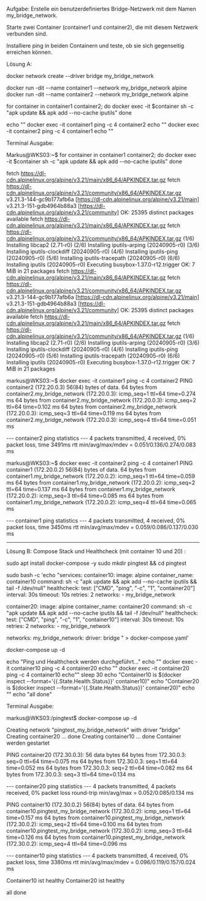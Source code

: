 Aufgabe: Erstelle ein benutzerdefiniertes Bridge-Netzwerk mit dem Namen my_bridge_network.

Starte zwei Container (container1 und container2), die mit diesem Netzwerk verbunden sind.

Installiere ping in beiden Containern und teste, ob sie sich gegenseitig erreichen können.



Lösung A:

docker network create --driver bridge my_bridge_network

docker run -dit --name container1 --network my_bridge_network alpine
docker run -dit --name container2 --network my_bridge_network alpine

for container in container1 container2; do
  docker exec -it $container sh -c "apk update && apk add --no-cache iputils"
done

echo ""
docker exec -it container1 ping -c 4 container2
echo ""
docker exec -it container2 ping -c 4 container1
echo ""

Terminal Ausgabe:

Markus@WKS03:~$ for container in container1 container2; do
  docker exec -it $container sh -c "apk update && apk add --no-cache iputils"
done

fetch https://dl-cdn.alpinelinux.org/alpine/v3.21/main/x86_64/APKINDEX.tar.gz
fetch https://dl-cdn.alpinelinux.org/alpine/v3.21/community/x86_64/APKINDEX.tar.gz
v3.21.3-144-gc9b177afb6a [https://dl-cdn.alpinelinux.org/alpine/v3.21/main]
v3.21.3-151-gdb4964b88a3 [https://dl-cdn.alpinelinux.org/alpine/v3.21/community]
OK: 25395 distinct packages available
fetch https://dl-cdn.alpinelinux.org/alpine/v3.21/main/x86_64/APKINDEX.tar.gz
fetch https://dl-cdn.alpinelinux.org/alpine/v3.21/community/x86_64/APKINDEX.tar.gz
(1/6) Installing libcap2 (2.71-r0)
(2/6) Installing iputils-arping (20240905-r0)
(3/6) Installing iputils-clockdiff (20240905-r0)
(4/6) Installing iputils-ping (20240905-r0)
(5/6) Installing iputils-tracepath (20240905-r0)
(6/6) Installing iputils (20240905-r0)
Executing busybox-1.37.0-r12.trigger
OK: 7 MiB in 21 packages
fetch https://dl-cdn.alpinelinux.org/alpine/v3.21/main/x86_64/APKINDEX.tar.gz
fetch https://dl-cdn.alpinelinux.org/alpine/v3.21/community/x86_64/APKINDEX.tar.gz
v3.21.3-144-gc9b177afb6a [https://dl-cdn.alpinelinux.org/alpine/v3.21/main]
v3.21.3-151-gdb4964b88a3 [https://dl-cdn.alpinelinux.org/alpine/v3.21/community]
OK: 25395 distinct packages available
fetch https://dl-cdn.alpinelinux.org/alpine/v3.21/main/x86_64/APKINDEX.tar.gz
fetch https://dl-cdn.alpinelinux.org/alpine/v3.21/community/x86_64/APKINDEX.tar.gz
(1/6) Installing libcap2 (2.71-r0)
(2/6) Installing iputils-arping (20240905-r0)
(3/6) Installing iputils-clockdiff (20240905-r0)
(4/6) Installing iputils-ping (20240905-r0)
(5/6) Installing iputils-tracepath (20240905-r0)
(6/6) Installing iputils (20240905-r0)
Executing busybox-1.37.0-r12.trigger
OK: 7 MiB in 21 packages

markus@WKS03:~$ docker exec -it container1 ping -c 4 container2
PING container2 (172.20.0.3) 56(84) bytes of data.
64 bytes from container2.my_bridge_network (172.20.0.3): icmp_seq=1 ttl=64 time=0.274 ms
64 bytes from container2.my_bridge_network (172.20.0.3): icmp_seq=2 ttl=64 time=0.102 ms
64 bytes from container2.my_bridge_network (172.20.0.3): icmp_seq=3 ttl=64 time=0.119 ms
64 bytes from container2.my_bridge_network (172.20.0.3): icmp_seq=4 ttl=64 time=0.051 ms

--- container2 ping statistics ---
4 packets transmitted, 4 received, 0% packet loss, time 3491ms
rtt min/avg/max/mdev = 0.051/0.136/0.274/0.083 ms

markus@WKS03:~$ docker exec -it container2 ping -c 4 container1
PING container1 (172.20.0.2) 56(84) bytes of data.
64 bytes from container1.my_bridge_network (172.20.0.2): icmp_seq=1 ttl=64 time=0.059 ms
64 bytes from container1.my_bridge_network (172.20.0.2): icmp_seq=2 ttl=64 time=0.137 ms
64 bytes from container1.my_bridge_network (172.20.0.2): icmp_seq=3 ttl=64 time=0.085 ms
64 bytes from container1.my_bridge_network (172.20.0.2): icmp_seq=4 ttl=64 time=0.065 ms

--- container1 ping statistics ---
4 packets transmitted, 4 received, 0% packet loss, time 3450ms
rtt min/avg/max/mdev = 0.059/0.086/0.137/0.030 ms

----------------------------------------------------------------------------------------

Lösung B: Compose Stack und Healthcheck (mit container 10 und 20) :

sudo apt install docker-compose -y
sudo mkdir pingtest && cd pingtest

sudo bash -c 'echo "services:
  container10:
    image: alpine
    container_name: container10
    command: sh -c \"apk update && apk add --no-cache iputils && tail -f /dev/null\"
    healthcheck:
      test: [\"CMD\", \"ping\", \"-c\", \"1\", \"container20\"]
      interval: 30s
      timeout: 10s
      retries: 2
    networks:
      - my_bridge_network

  container20:
    image: alpine
    container_name: container20
    command: sh -c \"apk update && apk add --no-cache iputils && tail -f /dev/null\"
    healthcheck:
      test: [\"CMD\", \"ping\", \"-c\", \"1\", \"container10\"]
      interval: 30s
      timeout: 10s
      retries: 2
    networks:
      - my_bridge_network

networks:
  my_bridge_network:
    driver: bridge
" > docker-compose.yaml'

docker-compose up -d

echo "Ping und Healthcheck werden durchgeführt..."
echo ""
docker exec -it container10 ping -c 4 container20
echo ""
docker exec -it container20 ping -c 4 container10
echo""
sleep 30
echo "Container10 is $(docker inspect --format='{{.State.Health.Status}}' container10)"
echo "Container20 is $(docker inspect --format='{{.State.Health.Status}}' container20)"
echo ""
echo "all done"

Terminal Ausgabe:

markus@WKS03:/pingtest$ docker-compose up -d

Creating network "pingtest_my_bridge_network" with driver "bridge"
Creating container20 ... done
Creating container10 ... done
Container werden gestartet

PING container20 (172.30.0.3): 56 data bytes
64 bytes from 172.30.0.3: seq=0 ttl=64 time=0.075 ms
64 bytes from 172.30.0.3: seq=1 ttl=64 time=0.052 ms
64 bytes from 172.30.0.3: seq=2 ttl=64 time=0.082 ms
64 bytes from 172.30.0.3: seq=3 ttl=64 time=0.134 ms

--- container20 ping statistics ---
4 packets transmitted, 4 packets received, 0% packet loss
round-trip min/avg/max = 0.052/0.085/0.134 ms

PING container10 (172.30.0.2) 56(84) bytes of data.
64 bytes from container10.pingtest_my_bridge_network (172.30.0.2): icmp_seq=1 ttl=64 time=0.157 ms
64 bytes from container10.pingtest_my_bridge_network (172.30.0.2): icmp_seq=2 ttl=64 time=0.100 ms
64 bytes from container10.pingtest_my_bridge_network (172.30.0.2): icmp_seq=3 ttl=64 time=0.126 ms
64 bytes from container10.pingtest_my_bridge_network (172.30.0.2): icmp_seq=4 ttl=64 time=0.096 ms

--- container10 ping statistics ---
4 packets transmitted, 4 received, 0% packet loss, time 3380ms
rtt min/avg/max/mdev = 0.096/0.119/0.157/0.024 ms

Container10 ist healthy
Container20 ist healthy

all done

